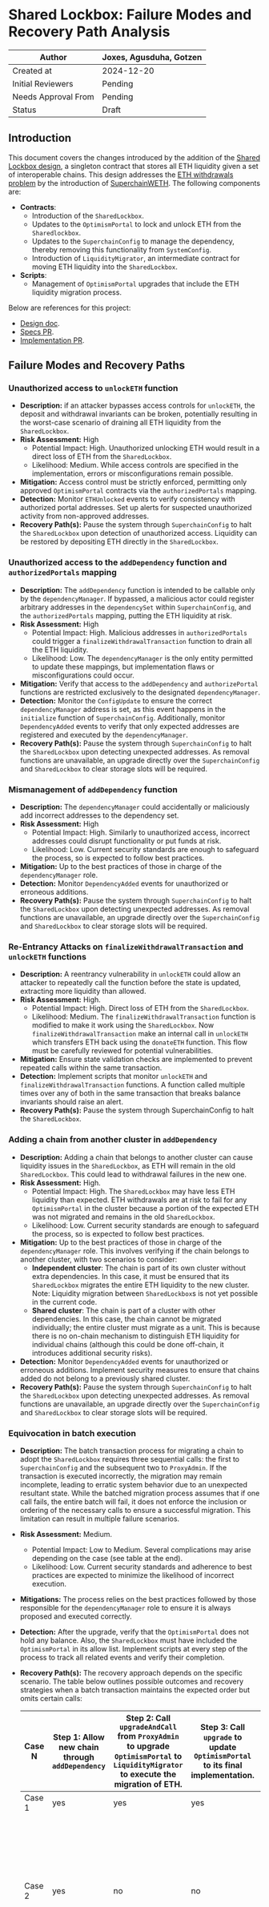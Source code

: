 # Shared Lockbox: Failure Modes and Recovery Path Analysis

| Author | Joxes, Agusduha, Gotzen |
| --- | --- |
| Created at | 2024-12-20 |
| Initial Reviewers | Pending |
| Needs Approval From | Pending |
| Status | Draft |

## Introduction

This document covers the changes introduced by the addition of the [Shared Lockbox design](https://github.com/ethereum-optimism/design-docs/blob/main/protocol/eth-shared-lockbox.md), a singleton contract that stores all ETH liquidity given a set of interoperable chains. This design addresses the [ETH withdrawals problem](https://github.com/ethereum-optimism/specs/issues/362) by the introduction of [SuperchainWETH](https://github.com/ethereum-optimism/specs/blob/main/specs/interop/superchain-weth.md). The following components are:

- **Contracts**:
    - Introduction of the `SharedLockbox`.
    - Updates to the `OptimismPortal` to lock and unlock ETH from the `Sharedlockbox`.
    - Updates to the `SuperchainConfig` to manage the dependency, thereby removing this functionality from `SystemConfig`.
    - Introduction of `LiquidityMigrator`, an intermediate contract for moving ETH liquidity into the `SharedLockbox`.
- **Scripts**:
    - Management of `OptimismPortal` upgrades that include the ETH liquidity migration process.

Below are references for this project:

- [Design doc](https://github.com/ethereum-optimism/design-docs/blob/main/protocol/eth-shared-lockbox.md).
- [Specs PR](https://github.com/ethereum-optimism/specs/pull/465).
- [Implementation PR](https://github.com/ethereum-optimism/optimism/pull/13144).

## Failure Modes and Recovery Paths

### **Unauthorized access to `unlockETH` function**

- **Description:** if an attacker bypasses access controls for `unlockETH`, the deposit and withdrawal invariants can be broken, potentially resulting in the worst-case scenario of draining all ETH liquidity from the `SharedLockbox`.
- **Risk Assessment:** High
    - Potential Impact: High. Unauthorized unlocking ETH would result in a direct loss of ETH from the `SharedLockbox`.
    - Likelihood: Medium. While access controls are specified in the implementation, errors or misconfigurations remain possible.
- **Mitigation:** Access control must be strictly enforced, permitting only approved `OptimismPortal` contracts via the `authorizedPortals` mapping.
- **Detection:** Monitor `ETHUnlocked` events to verify consistency with authorized portal addresses. Set up alerts for suspected unauthorized activity from non-approved addresses.
- **Recovery Path(s):** Pause the system through `SuperchainConfig` to halt the `SharedLockbox` upon detection of unauthorized access. Liquidity can be restored by depositing ETH directly in the `SharedLockbox`.

### Unauthorized access to the `addDependency` function and `authorizedPortals` mapping

- **Description:** The `addDependency` function is intended to be callable only by the `dependencyManager`. If bypassed, a malicious actor could register arbitrary addresses in the `dependencySet` within `SuperchainConfig`, and the `authorizedPortals` mapping, putting the ETH liquidity at risk.
- **Risk Assessment:** High
    - Potential Impact: High. Malicious addresses in `authorizedPortals` could trigger a `finalizeWithdrawalTransaction` function to drain all the ETH liquidity.
    - Likelihood: Low. The `dependencyManager` is the only entity permitted to update these mappings, but implementation flaws or misconfigurations could occur.
- **Mitigation:** Verify that access to the `addDependency` and `authorizePortal` functions are restricted exclusively to the designated `dependencyManager`.
- **Detection:** Monitor the `ConfigUpdate` to ensure the correct `dependencyManager` address is set, as this event happens in the `initialize` function of `SuperchainConfig`. Additionally, monitor  `DependencyAdded` events to verify that only expected addresses are registered and executed by the `dependencyManager`.
- **Recovery Path(s):** Pause the system through `SuperchainConfig` to halt the `SharedLockbox` upon detecting unexpected addresses. As removal functions are unavailable, an upgrade directly over the `SuperchainConfig` and `SharedLockbox` to clear storage slots will be required.

### Mismanagement of `addDependency` function

- **Description:** The `dependencyManager` could accidentally or maliciously add incorrect addresses to the dependency set.
- **Risk Assessment:** High
    - Potential Impact: High. Similarly to unauthorized access, incorrect addresses could disrupt functionality or put funds at risk.
    - Likelihood: Low. Current security standards are enough to safeguard the process, so is expected to follow best practices.
- **Mitigation:** Up to the best practices of those in charge of the `dependencyManager` role.
- **Detection:** Monitor `DependencyAdded` events for unauthorized or erroneous additions.
- **Recovery Path(s):** Pause the system through `SuperchainConfig` to halt the `SharedLockbox` upon detecting unexpected addresses. As removal functions are unavailable, an upgrade directly over the `SuperchainConfig` and `SharedLockbox` to clear storage slots will be required.

### Re-Entrancy Attacks on `finalizeWithdrawalTransaction` and `unlockETH` functions

- **Description:** A reentrancy vulnerability in `unlockETH` could allow an attacker to repeatedly call the function before the state is updated, extracting more liquidity than allowed.
- **Risk Assessment:** High.
    - Potential Impact: High. Direct loss of ETH from the `SharedLockbox`.
    - Likelihood: Medium. The `finalizeWithdrawalTransaction` function is modified to make it work using the `SharedLockbox`. Now `finalizeWithdrawalTransaction` make an internal call in `unlockETH` which transfers ETH back using the `donateETH` function. This flow must be carefully reviewed for potential vulnerabilities.
- **Mitigation:** Ensure state validation checks are implemented to prevent repeated calls within the same transaction.
- **Detection:** Implement scripts that monitor `unlockETH` and `finalizeWithdrawalTransaction` functions. A function called multiple times over any of both in the same transaction that breaks balance invariants should raise an alert.
- **Recovery Path(s):** Pause the system through SuperchainConfig to halt the `SharedLockbox`.

### Adding a chain from another cluster in `addDependency`

- **Description:** Adding a chain that belongs to another cluster can cause liquidity issues in the `SharedLockbox`, as ETH will remain in the old `SharedLockbox`. This could lead to withdrawal failures in the new one.
- **Risk Assessment:** High.
    - Potential Impact: High. The `SharedLockbox` may have less ETH liquidity than expected. ETH withdrawals are at risk to fail for any `OptimismPortal` in the cluster because a portion of the expected ETH was not migrated and remains in the old `SharedLockbox`.
    - Likelihood: Low. Current security standards are enough to safeguard the process, so is expected to follow best practices.
- **Mitigation:** Up to the best practices of those in charge of the `dependencyManager` role. This involves verifying if the chain belongs to another cluster, with two scenarios to consider:
    - **Independent cluster**: The chain is part of its own cluster without extra dependencies. In this case, it must be ensured that its `SharedLockbox` migrates the entire ETH liquidity to the new cluster. Note: Liquidity migration between `SharedLockbox`s is not yet possible in the current code.
    - **Shared cluster**: The chain is part of a cluster with other dependencies. In this case, the chain cannot be migrated individually; the entire cluster must migrate as a unit. This is because there is no on-chain mechanism to distinguish ETH liquidity for individual chains (although this could be done off-chain, it introduces additional security risks).
- **Detection:** Monitor `DependencyAdded` events for unauthorized or erroneous additions.  Implement security measures to ensure that chains added do not belong to a previously shared cluster.
- **Recovery Path(s):** Pause the system through `SuperchainConfig` to halt the `SharedLockbox` upon detecting unexpected addresses. As removal functions are unavailable, an upgrade directly over the `SuperchainConfig` and `SharedLockbox` to clear storage slots will be required.

### Equivocation in batch execution

- **Description:** The batch transaction process for migrating a chain to adopt the `SharedLockbox` requires three sequential calls: the first to `SuperchainConfig` and the subsequent two to `ProxyAdmin`. If the transaction is executed incorrectly, the migration may remain incomplete, leading to erratic system behavior due to an unexpected resultant state. While the batched migration process assumes that if one call fails, the entire batch will fail, it does not enforce the inclusion or ordering of the necessary calls to ensure a successful migration. This limitation can result in multiple failure scenarios.
- **Risk Assessment:** Medium.
    - Potential Impact: Low to Medium. Several complications may arise depending on the case (see table at the end).
    - Likelihood: Low. Current security standards and adherence to best practices are expected to minimize the likelihood of incorrect execution.
- **Mitigations:** The process relies on the best practices followed by those responsible for the `dependencyManager` role to ensure it is always proposed and executed correctly.
- **Detection:** After the upgrade, verify that the `OptimismPortal` does not hold any balance. Also, the `SharedLockbox` must have included the `OptimismPortal` in its allow list. Implement scripts at every step of the process to track all related events and verify their completion.
- **Recovery Path(s):** The recovery approach depends on the specific scenario. The table below outlines possible outcomes and recovery strategies when a batch transaction maintains the expected order but omits certain calls:
    
    
    | Case N | Step 1: Allow new chain through `addDependency`  | Step 2: Call `upgradeAndCall` from `ProxyAdmin` to upgrade `OptimismPortal` to `LiquidityMigrator` to execute the migration of ETH. | Step 3: Call `upgrade` to update `OptimismPortal` to its final implementation. | Expected result | Recovery path |
    | --- | --- | --- | --- | --- | --- |
    | Case 1 | yes | yes | yes | Migration completed | - |
    | Case 2 | yes | no | no | ETH deposits will continue to be made into the `OptimismPortal`, but withdrawals may fail if the contract lacks sufficient funds. This issue can also arise in other `OptimismPortal`contracts within the op-interop set, as ETH flow between chains can cause imbalances, leaving some portals underfunded. | Execute a batch tx with the steps 2 and 3. |
    | Case 3 | no | yes | no | The transaction will revert because the `OptimismPortal` was not allow-listed since `addDependency` was not executed first. | Re-execute the complete batch process. No additional issues are expected. |
    | Case 4 | no | no | yes | Deposits and withdrawals will fail because `SharedLockbox`does not allow `OptimismPortal` to call `lockETH` and `unlockETH` since it was not authorized. Consequently, the existing ETH will remain stuck in `OptimismPortal`. | Re-execute the complete batch process. |
    | Case 5 | yes | yes | no | The `OptimismPortal` proxy implementation will remain incorrect (the latest applied implementation would be the `LiquidityMigrator`). As a result, none of the expected functions of the `OptimismPortal` will work. | Re-execute the step 3 only. |
    | Case 6 | yes |  no | yes | `OptimismPortal` will be able to lock and unlock ETH from the `SharedLockbox`, but it will still store its ETH in the `OptimismPortal`. ETH withdrawals are at risk to fail for any `OptimismPortal` in the cluster because a portion of the expected ETH was not migrated and remains in the latest added chain. | Execute a batch TX with the steps 2 and 3. |
    | Case 7 | no | yes | yes | Same as Case 3: The transaction will revert because the `OptimismPortal` was not allow-listed since `addDependency` was not executed first. | Re-execute the complete batch process. |
    
    It’s worth noting that the process is designed to revert if the step 2 (`upgradeAndCall`) is executed before the step 1 (`addDependency`). Consequently, only a few additional cases can be described when the order is also altered.
    
    | Case N | Type | Expected result | Recovery Path |
    | --- | --- | --- | --- |
    | Case 8 | Step 1 → Step 3 → Step 2 | Same as Case 5, the `OptimismPortal` proxy implementation will remain incorrect (the latest applied implementation would be the `LiquidityMigrator`). As a result, none of the expected functions of the `OptimismPortal` will work. | Re-execute the step 3 only. |
    | Case 9 | Step 3 → Step 1 → Step 2 | ETH will be migrated to the `SharedLockbox`, but the `OptimismPortal` proxy implementation will remain incorrect (the latest applied implementation would be the `LiquidityMigrator`). As a result, none of the expected functions of the `OptimismPortal` will work. | Re-execute the step 3 only. |
    | Case 10 | Step 3 → Step 1 (Step 2 missed) | Same as Case 6, `OptimismPortal` will be able to lock and unlock ETH from the `SharedLockbox`, but it will still store its ETH in the `OptimismPortal`. ETH withdrawals are at risk to fail for any `OptimismPortal` in the cluster because a portion of the expected ETH was not migrated and remains in the latest added chain. | Execute a batch TX with the steps 2 and 3. |

### Generic items we need to take into account:

See [fma-generic-contracts.md](https://github.com/ethereum-optimism/design-docs/blob/main/security/fma-generic-contracts.md).

- [x]  Check this box to confirm that these items have been considered and updated if necessary.

## Action Items

- Resolve all the comments.
- Proceed with the code implementation and make any necessary approved changes.
- Move into testing of all the components.
- Make sure there are monitoring solutions ready to cover all the cases.

## Audit Requirements

The `OptimismPortalInterop.sol`, `SharedLockbox.sol`, `LiquidityMigrator.sol`, `SystemConfigInterop.sol`, and `SuperchainConfig.sol` require an audit before going to production. 

## Additional Notes

- Most high-risk cases involving the `SharedLockbox` pertain to the unexpected extraction of ETH liquidity. There are a few possible approaches to minimize the risks of such events:
    - Adding up a timelock to the `finalizeWithdrawalTransaction` function, which would delay fund extraction.
    - Introducing a cooldown period for each newly authorized `OptimismPortal`. During the cooldown, the new portal would be unable to successfully call `unlockETH` and `lockETH`.
    
    In both cases, these time periods would allow the Guardian to pause the system before a malicious attempt is successful.
    
- In the future, the batch transaction process could be replaced by a dedicated batcher contract that predefines the calls and enforces their ordering. This would minimize the risks associated with equivocation in batch execution described above to the lowest possible level.
